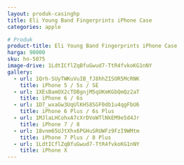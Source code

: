 ```yaml
---
layout: produk-casinghp
title: Eli Young Band Fingerprints iPhone Case
categories: apple

# Produk
product-title: Eli Young Band Fingerprints iPhone Case
harga: 90000
sku: hn-5075
image-drive: 1LdtICflZqBfuGwud7-TtR4fvkoKG1nNY
gallery:
  - url: 1Qrh-SUyTWKuVuIB_fJ8hhZISOR5McRNK
    title: iPhone 5 / 5s / SE
  - url: 1XEsBamOX2cTDBgnjM5qUKmKGbQmQz2aT
    title: iPhone 6 / 6s
  - url: 1D7_wxaGw3UqUlKHS8SGF0db1u4qgFbU6
    title: iPhone 6 Plus / 6s Plus
  - url: 1MJlaLHCohxA7cXrDVoWTlNkEM9e5d4Jr
    title: iPhone 7 / 8
  - url: 18vnm65UJtXhx6PGHuSRUWFz9FzI9WMtm
    title: iPhone 7 Plus / 8 Plus
  - url: 1LdtICflZqBfuGwud7-TtR4fvkoKG1nNY
    title: iPhone X
---
```

